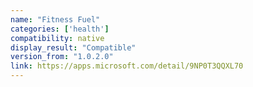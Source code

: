 ```yaml
---
name: "Fitness Fuel"
categories: ['health']
compatibility: native
display_result: "Compatible"
version_from: "1.0.2.0"
link: https://apps.microsoft.com/detail/9NP0T3QQXL70
---
```

